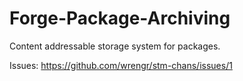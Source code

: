 # Forge-Package-Archiving

Content addressable storage system for packages.

Issues:
https://github.com/wrengr/stm-chans/issues/1
